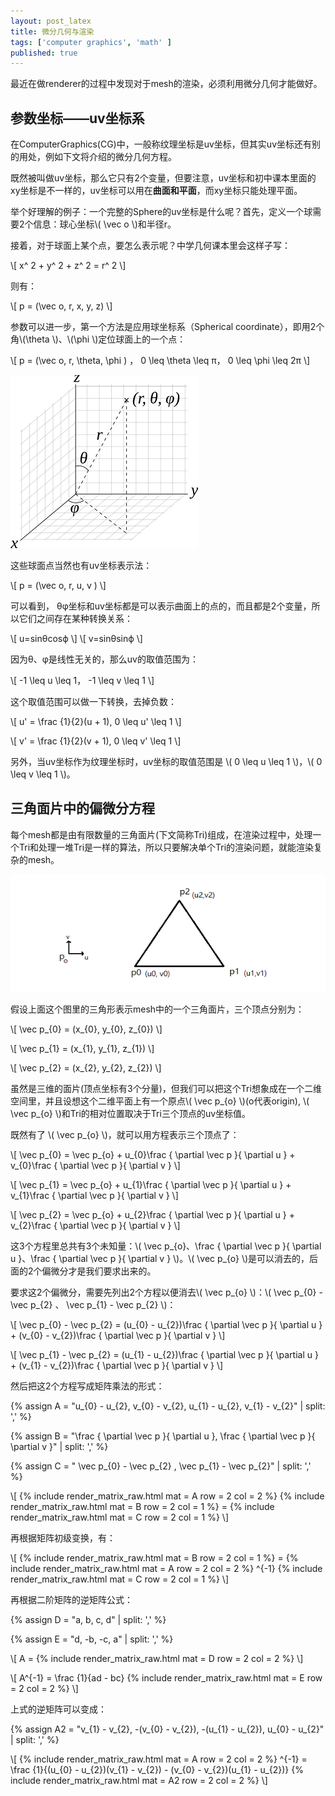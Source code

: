```yaml
---
layout: post_latex
title: 微分几何与渲染
tags: ['computer graphics', 'math' ]
published: true
---
```


最近在做renderer的过程中发现对于mesh的渲染，必须利用微分几何才能做好。

<!--more-->

## 参数坐标——uv坐标系

在ComputerGraphics(CG)中，一般称纹理坐标是uv坐标，但其实uv坐标还有别的用处，例如下文将介绍的微分几何方程。

既然被叫做uv坐标，那么它只有2个变量，但要注意，uv坐标和初中课本里面的xy坐标是不一样的，uv坐标可以用在**曲面和平面**，而xy坐标只能处理平面。


举个好理解的例子：一个完整的Sphere的uv坐标是什么呢？首先，定义一个球需要2个信息：球心坐标\\( \\vec o \\)和半径r。

接着，对于球面上某个点，要怎么表示呢？中学几何课本里会这样子写：

\\[ x\^ 2 + y\^ 2 + z\^ 2 = r\^ 2  \\]

则有：

\\[ p = (\\vec o, r, x, y, z) \\]

参数可以进一步，第一个方法是应用球坐标系（Spherical coordinate），即用2个角\\(\\theta \\)、\\(\\phi \\)定位球面上的一个点：

\\[ p = (\\vec o, r, \\theta, \\phi ) ， 0 \\leq \\theta \\leq π， 0 \\leq \\phi \\leq 2π  \\]

![1.png](/images/2017.3/1.png)

这些球面点当然也有uv坐标表示法：

\\[ p = (\\vec o, r, u, v ) \\]

可以看到， θφ坐标和uv坐标都是可以表示曲面上的点的，而且都是2个变量，所以它们之间存在某种转换关系：

\\[ u=sinθcosϕ \\]
\\[ v=sinθsinϕ \\]

因为θ、φ是线性无关的，那么uv的取值范围为：

 \\[ -1 \\leq u \\leq 1， -1 \\leq v \\leq 1 \\]

 这个取值范围可以做一下转换，去掉负数：

 \\[ u' = \\frac \{1\}\{2\}(u + 1),   0 \\leq u' \\leq 1 \\]

 \\[ v' = \\frac \{1\}\{2\}(v + 1),   0 \\leq v' \\leq 1 \\]

另外，当uv坐标作为纹理坐标时，uv坐标的取值范围是 \\( 0 \\leq u \\leq 1 \\)，\\( 0 \\leq v \\leq 1 \\)。


## 三角面片中的偏微分方程

每个mesh都是由有限数量的三角面片(下文简称Tri)组成，在渲染过程中，处理一个Tri和处理一堆Tri是一样的算法，所以只要解决单个Tri的渲染问题，就能渲染复杂的mesh。

![3.png](/images/2017.3/3.png)

假设上面这个图里的三角形表示mesh中的一个三角面片，三个顶点分别为：

\\[ \\vec p\_\{0\} = (x\_\{0\}, y\_\{0\}, z\_\{0\}) \\]

\\[ \\vec p\_\{1\} = (x\_\{1\}, y\_\{1\}, z\_\{1\}) \\]

\\[ \\vec p\_\{2\} = (x\_\{2\}, y\_\{2\}, z\_\{2\}) \\]

虽然是三维的面片(顶点坐标有3个分量)，但我们可以把这个Tri想象成在一个二维空间里，并且设想这个二维平面上有一个原点\\( \\vec p\_\{o\} \\)(o代表origin), \\( \\vec p\_\{o\} \\)和Tri的相对位置取决于Tri三个顶点的uv坐标值。

既然有了 \\( \\vec p\_\{o\} \\)，就可以用方程表示三个顶点了：

\\[ \\vec p\_\{0\} = \\vec p\_\{o\} + u\_\{0\}\\frac \{ \\partial \\vec p \}\{ \\partial u \} + v\_\{0\}\\frac \{ \\partial \\vec p \}\{ \\partial v \} \\]

\\[ \\vec p\_\{1\} = \\vec p\_\{o\} + u\_\{1\}\\frac \{ \\partial \\vec p \}\{ \\partial u \} + v\_\{1\}\\frac \{ \\partial \\vec p \}\{ \\partial v \} \\]

\\[ \\vec p\_\{2\} = \\vec p\_\{o\} + u\_\{2\}\\frac \{ \\partial \\vec p \}\{ \\partial u \} + v\_\{2\}\\frac \{ \\partial \\vec p \}\{ \\partial v \} \\]

这3个方程里总共有3个未知量：\\( \\vec p\_\{o\}、\\frac \{ \\partial \\vec p \}\{ \\partial u \}、\\frac \{ \\partial \\vec p \}\{ \\partial v \} \\)。\\( \\vec p\_\{o\} \\)是可以消去的，后面的2个偏微分才是我们要求出来的。

要求这2个偏微分，需要先列出2个方程以便消去\\( \\vec p\_\{o\} \\)：\\( \\vec p\_\{0\} - \\vec p\_\{2\} 、 \\vec p\_\{1\} - \\vec p\_\{2\} \\)：

\\[ \\vec p\_\{0\} - \\vec p\_\{2\} = (u\_\{0\} - u\_\{2\})\\frac \{ \\partial \\vec p \}\{ \\partial u \} +  (v\_\{0\} - v\_\{2\})\\frac \{ \\partial \\vec p \}\{ \\partial v \} \\]


\\[ \\vec p\_\{1\} - \\vec p\_\{2\} = (u\_\{1\} - u\_\{2\})\\frac \{ \\partial \\vec p \}\{ \\partial u \} +  (v\_\{1\} - v\_\{2\})\\frac \{ \\partial \\vec p \}\{ \\partial v \} \\]

然后把这2个方程写成矩阵乘法的形式：


{% assign A =  "u\_\{0\} - u\_\{2\},  v\_\{0\} - v\_\{2\},  u\_\{1\} - u\_\{2\},  v\_\{1\} - v\_\{2\}" | split: ',' %}


{% assign B =  "\\frac \{ \\partial \\vec p \}\{ \\partial u \},  \\frac \{ \\partial \\vec p \}\{ \\partial v \}" | split: ',' %}

{% assign C =  " \\vec p\_\{0\} - \\vec p\_\{2\} ,  \\vec p\_\{1\} - \\vec p\_\{2\}" | split: ',' %}

\\[ {% include render_matrix_raw.html mat = A  row = 2 col = 2 %} {% include render_matrix_raw.html mat = B  row = 2 col = 1 %} = {% include render_matrix_raw.html mat = C  row = 2 col = 1 %} \\]

再根据矩阵初级变换，有：

\\[ {% include render_matrix_raw.html mat = B  row = 2 col = 1 %} = {% include render_matrix_raw.html mat = A  row = 2 col = 2 %} \^\{-1\} {% include render_matrix_raw.html mat = C  row = 2 col = 1 %} \\]

再根据二阶矩阵的逆矩阵公式：

{% assign D =  "a, b, c, d" | split: ',' %}

{% assign E =  "d, -b, -c, a" | split: ',' %}

\\[ A = {% include render_matrix_raw.html mat = D row = 2 col = 2 %} \\]

\\[ A\^\{-1\} = \\frac \{1\}\{ad - bc\} {% include render_matrix_raw.html mat = E row = 2 col = 2 %} \\]

上式的逆矩阵可以变成：

{% assign A2 =  "v\_\{1\} - v\_\{2\}, -(v\_\{0\} - v\_\{2\}), -(u\_\{1\} - u\_\{2\}), u\_\{0\} - u\_\{2\}" | split: ',' %}

\\[ {% include render_matrix_raw.html mat = A  row = 2 col = 2 %} \^\{-1\} = \\frac \{1\}\{(u\_\{0\} - u\_\{2\})(v\_\{1\} - v\_\{2\}) - (v\_\{0\} - v\_\{2\})(u\_\{1\} - u\_\{2\})\}  {% include render_matrix_raw.html mat = A2  row = 2 col = 2 %} \\]





